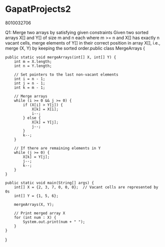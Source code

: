 # GapatProjects2
8010032706

Q1: Merge two arrays by satisfying given constraints
Given two sorted arrays X[] and Y[] of size m and n each where m >= n and X[] has exactly n vacant cells,
 merge elements of Y[] in their correct position in array X[], i.e., merge (X, Y) by keeping the sorted order.public class MergeArrays {

    public static void mergeArrays(int[] X, int[] Y) {
        int m = X.length;
        int n = Y.length;
        
        // Set pointers to the last non-vacant elements
        int i = n - 1;
        int j = n - 1;
        int k = m - 1;
        
        // Merge arrays
        while (i >= 0 && j >= 0) {
            if (X[i] > Y[j]) {
                X[k] = X[i];
                i--;
            } else {
                X[k] = Y[j];
                j--;
            }
            k--;
        }
        
        // If there are remaining elements in Y
        while (j >= 0) {
            X[k] = Y[j];
            j--;
            k--;
        }
    }

    public static void main(String[] args) {
        int[] X = {2, 3, 7, 0, 0, 0};  // Vacant cells are represented by 0s
        int[] Y = {1, 5, 6};
        
        mergeArrays(X, Y);
        
        // Print merged array X
        for (int num : X) {
            System.out.print(num + " ");
        }
    }
}
